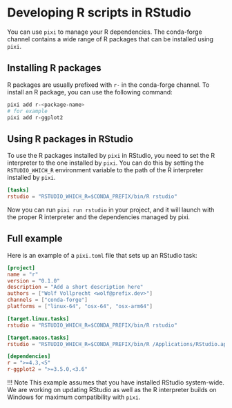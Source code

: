 # Developing R scripts in RStudio

You can use `pixi` to manage your R dependencies. The conda-forge channel contains a wide range of R packages that can be installed using `pixi`.

## Installing R packages

R packages are usually prefixed with `r-` in the conda-forge channel. To install an R package, you can use the following command:

```bash
pixi add r-<package-name>
# for example
pixi add r-ggplot2
```

## Using R packages in RStudio

To use the R packages installed by `pixi` in RStudio, you need to set the R interpreter to the one installed by `pixi`. You can do this by setting the `RSTUDIO_WHICH_R` environment variable to the path of the R interpreter installed by `pixi`.

```toml
[tasks]
rstudio = "RSTUDIO_WHICH_R=$CONDA_PREFIX/bin/R rstudio"
```

Now you can run `pixi run rstudio` in your project, and it will launch with the proper R interpreter and the dependencies managed by pixi.

## Full example

Here is an example of a `pixi.toml` file that sets up an RStudio task:

```toml
[project]
name = "r"
version = "0.1.0"
description = "Add a short description here"
authors = ["Wolf Vollprecht <wolf@prefix.dev>"]
channels = ["conda-forge"]
platforms = ["linux-64", "osx-64", "osx-arm64"]

[target.linux.tasks]
rstudio = "RSTUDIO_WHICH_R=$CONDA_PREFIX/bin/R rstudio"

[target.macos.tasks]
rstudio = "RSTUDIO_WHICH_R=$CONDA_PREFIX/bin/R /Applications/RStudio.app/Contents/MacOS/RStudio"

[dependencies]
r = ">=4.3,<5"
r-ggplot2 = ">=3.5.0,<3.6"
```

!!! Note
    This example assumes that you have installed RStudio system-wide. We are working on updating RStudio as well as the R interpreter builds on Windows for maximum compatibility with `pixi`.